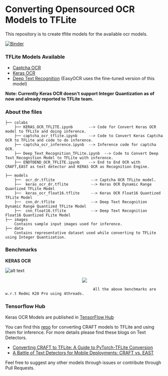 # Converting Opensourced OCR Models to TFLite

This repository is to create tflite models for the available ocr models.

[![Binder](https://mybinder.org/badge_logo.svg)](https://mybinder.org/v2/gh/fanszoro/ocr_tflite.git/HEAD)

### TFLite Models Available

- [Captcha OCR](https://keras.io/examples/vision/captcha_ocr/)
- [Keras OCR](https://github.com/faustomorales/keras-ocr)
- [Deep Text Recognition](https://github.com/clovaai/deep-text-recognition-benchmark) (EasyOCR uses the fine-tuned version of this model)

**Note: Currently Keras OCR doesn't support Integer Quantization as of now and already reported to TFLite team.**


### About the files
 ```
 ├── colabs
     ├── KERAS_OCR_TFLITE.ipynb       --> Code for Convert Keras OCR model to TFLite and doing inference.
     ├── captcha_ocr_tflite.ipynb     --> Code to Convert Keras Captcha OCR to TFLite and code to do inference.
     ├── captcha_ocr_inference.ipynb  --> Inference code for captcha OCR.
     ├── Deep_Text_Recognition_TFLite.ipynb  --> Code to Convert Deep Text Recognition Model to TFLite with inference.
     ├── ENDTOEND_OCR_TFLITE.ipynb    --> End to End OCR with CRAFT,EAST as text detector and KERAS OCR as Recognition Engine.

 ├── models
     ├──  ocr_dr.tflite                --> Captcha OCR TFLite model.
     ├──  keras_ocr_dr.tflite          --> Keras OCR Dynamic Range Quantized TFLite Model
     ├──  keras_ocr_float16.tflite     --> Keras OCR Float16 Quantized TFLite Model
     ├──  cnn_dr.tflite                --> Deep Text Recognition Dynamic Range Quantized TFLite Model
     ├──  cnn_float16.tflite           --> Deep Text Recognition Float16 Quantized FLite Model 
 ├── images
     Contains sample input images used for inference.
 ├── data
     Contains representative dataset used while converting to TFLite using Integer Quantization.
 ```
 
### Benchmarks

**KERAS OCR**

![alt text](benchmarks/kerasocr_benchmark.png)
<p align="center">
<img align="center" src="benchmarks/memory_footprint.png">
 </p>
 
                                           All the above benchmarks are w.r.t Redmi K20 Pro using 4threads.
 
### Tensorflow Hub

Keras OCR Models are published in [TensorFlow Hub](https://tfhub.dev/tulasiram58827/lite-model/keras-ocr/dr/1)

You can find this [repo](https://github.com/tulasiram58827/craft_tflite) for converting CRAFT models to TFLite and using them for inference. For more details please find these blogs on Text Detectors.

- [Converting CRAFT to TFLite: A Guide to PyTorch-TFLite Conversion](https://tulasi.dev/craft-in-tflite)
- [A Battle of Text Detectors for Mobile Deployments: CRAFT vs. EAST](https://sayak.dev/optimizing-text-detectors/)


Feel free to suggest any other models through issues or contribute through Pull Requests.
